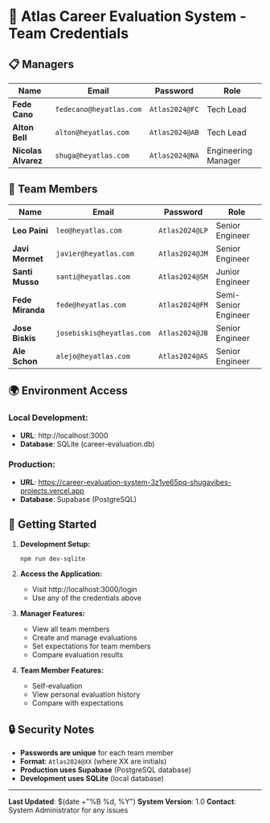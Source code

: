 # 🔐 Atlas Career Evaluation System - Team Credentials

## 📋 Managers

| Name | Email | Password | Role |
|------|-------|----------|------|
| **Fede Cano** | `fedecano@heyatlas.com` | `Atlas2024@FC` | Tech Lead |
| **Alton Bell** | `alton@heyatlas.com` | `Atlas2024@AB` | Tech Lead |
| **Nicolas Alvarez** | `shuga@heyatlas.com` | `Atlas2024@NA` | Engineering Manager |

## 👥 Team Members

| Name | Email | Password | Role |
|------|-------|----------|------|
| **Leo Paini** | `leo@heyatlas.com` | `Atlas2024@LP` | Senior Engineer |
| **Javi Mermet** | `javier@heyatlas.com` | `Atlas2024@JM` | Senior Engineer |
| **Santi Musso** | `santi@heyatlas.com` | `Atlas2024@SM` | Junior Engineer |
| **Fede Miranda** | `fede@heyatlas.com` | `Atlas2024@FM` | Semi-Senior Engineer |
| **Jose Biskis** | `josebiskis@heyatlas.com` | `Atlas2024@JB` | Senior Engineer |
| **Ale Schon** | `alejo@heyatlas.com` | `Atlas2024@AS` | Senior Engineer |

## 🌍 Environment Access

### **Local Development:**
- **URL**: http://localhost:3000
- **Database**: SQLite (career-evaluation.db)

### **Production:**
- **URL**: https://career-evaluation-system-3z1ye65pq-shugavibes-projects.vercel.app
- **Database**: Supabase (PostgreSQL)

## 🚀 Getting Started

1. **Development Setup:**
   ```bash
   npm run dev-sqlite
   ```

2. **Access the Application:**
   - Visit http://localhost:3000/login
   - Use any of the credentials above

3. **Manager Features:**
   - View all team members
   - Create and manage evaluations
   - Set expectations for team members
   - Compare evaluation results

4. **Team Member Features:**
   - Self-evaluation
   - View personal evaluation history
   - Compare with expectations

## 🔒 Security Notes

- **Passwords are unique** for each team member
- **Format**: `Atlas2024@XX` (where XX are initials)
- **Production uses Supabase** (PostgreSQL database)
- **Development uses SQLite** (local database)

---

**Last Updated**: $(date +"%B %d, %Y")
**System Version**: 1.0
**Contact**: System Administrator for any issues 